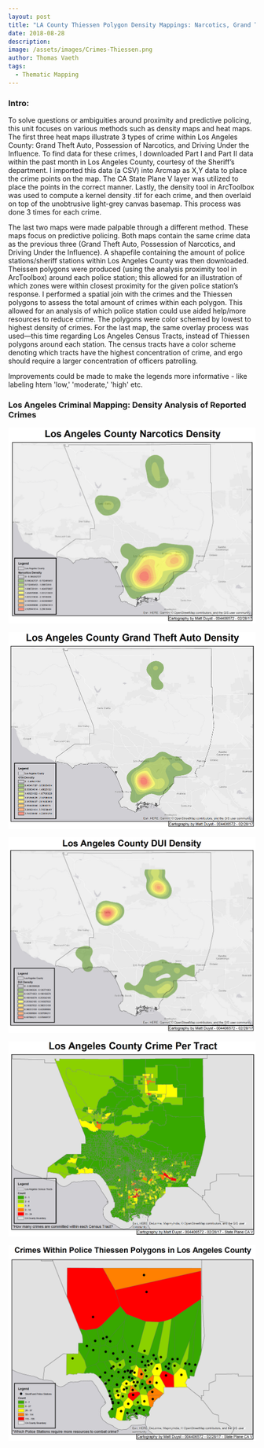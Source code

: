 ```yaml
---
layout: post
title: "LA County Thiessen Polygon Density Mappings: Narcotics, Grand Theft Auto, DUI, and Crimes Per Tract"
date: 2018-08-28
description: 
image: /assets/images/Crimes-Thiessen.png
author: Thomas Vaeth
tags: 
  - Thematic Mapping
---
```


### Intro:

To solve questions or ambiguities around proximity and predictive policing, this unit focuses on various methods such as density maps and heat maps. The first three heat maps illustrate 3 types of crime within Los Angeles County: Grand Theft Auto, Possession of Narcotics, and Driving Under the Influence. To find data for these crimes, I downloaded Part I and Part II data within the past month in Los Angeles County, courtesy of the Sheriff’s department. I imported this data (a CSV) into Arcmap as X,Y data to place the crime points on the map. The CA State Plane V layer was utilized to place the points in the correct manner. Lastly, the density tool in ArcToolbox was used to compute a kernel density .tif for each crime, and then overlaid on top of the unobtrusive light-grey canvas basemap. This process was done 3 times for each crime.

The last two maps were made palpable through a different method. These maps focus on predictive policing. Both maps contain the same crime data as the previous three (Grand Theft Auto, Possession of Narcotics, and Driving Under the Influence). A shapefile containing the amount of police stations/sheriff stations within Los Angeles County was then downloaded. Theissen polygons were produced (using the analysis proximity tool in ArcToolbox) around each police station; this allowed for an illustration of which zones were within closest proximity for the given police station’s response. I performed a spatial join with the crimes and the Thiessen polygons to assess the total amount of crimes within each polygon. This allowed for an analysis of which police station could use aided help/more resources to reduce crime. The polygons were color schemed by lowest to highest density of crimes. For the last map, the same overlay process was used—this time regarding Los Angeles Census Tracts, instead of Thiessen polygons around each station. The census tracts have a color scheme denoting which tracts have the highest concentration of crime, and ergo should require a larger concentration of officers patrolling.

Improvements could be made to make the legends more informative - like labeling htem 'low,'  'moderate,' 'high' etc.

### Los Angeles Criminal Mapping: Density Analysis of Reported Crimes

![Map GIS](/assets/images/Narcotics.png)

![Placeholder](/assets/images/GTA.png)

![Placeholder](/assets/images/DUI.png)

![Placeholder](/assets/images/Crime-per-tract.png)

![Placeholder](/assets/images/Crimes-Thiessen.png)
